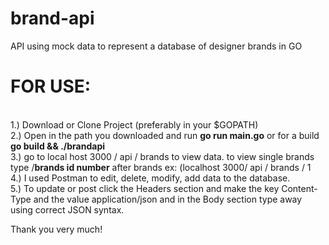 # brand-api
API using mock data to represent a database of designer brands in GO<br>

<h1>FOR USE:</h1><br>
1.) Download or Clone Project (preferably in your $GOPATH)<br>
2.) Open in the path you downloaded and run <b>go run main.go</b> or for a build <b>go build && ./brandapi</b><br>
3.) go to local host 3000 / api / brands to view data. to view single brands type /<b>brands id number</b> after brands ex: (localhost 3000/ api / brands / 1 <br>
4.) I used Postman to edit, delete, modify, add data to the database. <br>
5.) To update or post click the Headers section and make the key Content-Type and the value application/json and in the Body section type away using correct JSON syntax.<br>

Thank you very much!

